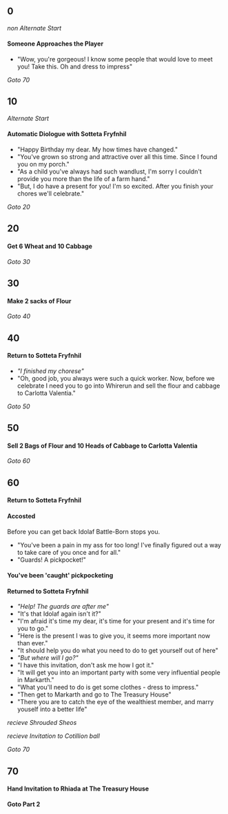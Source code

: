 ## 0
_non Alternate Start_
#### Someone Approaches the Player
- "Wow, you're gorgeous!  I know some people that would love to meet you!  Take this.  Oh and dress to impress"

_Goto 70_

## 10
_Alternate Start_
#### Automatic Diologue with Sotteta Fryfnhil
- "Happy Birthday my dear.  My how times have changed."
- "You've grown so strong and attractive over all this time.  Since I found you on my porch."
- "As a child you've always had such wandlust, I'm sorry I couldn't provide you more than the life of a farm hand."
- "But, I do have a present for you!  I'm so excited.  After you finish your chores we'll celebrate."

_Goto 20_

## 20
#### Get 6 Wheat and 10 Cabbage

_Goto 30_

## 30
#### Make 2 sacks of Flour

_Goto 40_

## 40
#### Return to Sotteta Fryfnhil
- _"I finished my chorese"_
- "Oh, good job, you always were such a quick worker.  Now, before we celebrate I need you to go into Whirerun and sell the flour and cabbage to Carlotta Valentia."

_Goto 50_

## 50
#### Sell 2 Bags of Flour and 10 Heads of Cabbage to Carlotta Valentia
_Goto 60_

## 60
#### Return to Sotteta Fryfnhil
#### Accosted
Before you can get back Idolaf Battle-Born stops you.
- "You've been a pain in my ass for too long!  I've finally figured out a way to take care of you once and for all."
- "Guards! A pickpocket!"
#### You've been 'caught' pickpocketing
#### Returned to Sotteta Fryfnhil
- _"Help!  The guards are after me"_
- "It's that Idolaf again isn't it?"
- "I'm afraid it's time my dear, it's time for your present and it's time for you to go."
- "Here is the present I was to give you, it seems more important now than ever."
- "It should help you do what you need to do to get yourself out of here"
- _"But where will I go?"_
- "I have this invitation, don't ask me how I got it."
- "It will get you into an important party with some very influential people in Markarth."
- "What you'll need to do is get some clothes - dress to impress."
- "Then get to Markarth and go to The Treasury House"
- "There you are to catch the eye of the wealthiest member, and marry youself into a better life"

_recieve Shrouded Sheos_

_recieve Invitation to Cotillion ball_

_Goto 70_

## 70
#### Hand Invitation to Rhiada at The Treasury House

__Goto Part 2__
